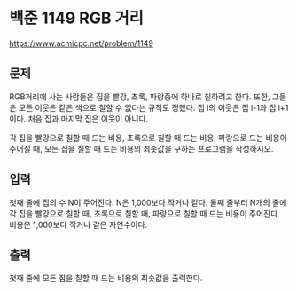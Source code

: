 # 백준 1149 RGB 거리

https://www.acmicpc.net/problem/1149

## 문제

RGB거리에 사는 사람들은 집을 빨강, 초록, 파랑중에 하나로 칠하려고 한다. 또한, 그들은 모든 이웃은 같은 색으로 칠할 수 없다는 규칙도 정했다. 집 i의 이웃은 집 i-1과 집 i+1이다. 처음 집과 마지막 집은 이웃이 아니다.

각 집을 빨강으로 칠할 때 드는 비용, 초록으로 칠할 때 드는 비용, 파랑으로 드는 비용이 주어질 때, 모든 집을 칠할 때 드는 비용의 최솟값을 구하는 프로그램을 작성하시오.

## 입력

첫째 줄에 집의 수 N이 주어진다. N은 1,000보다 작거나 같다. 둘째 줄부터 N개의 줄에 각 집을 빨강으로 칠할 때, 초록으로 칠할 때, 파랑으로 칠할 때 드는 비용이 주어진다. 비용은 1,000보다 작거나 같은 자연수이다.

## 출력

첫째 줄에 모든 집을 칠할 때 드는 비용의 최솟값을 출력한다.



